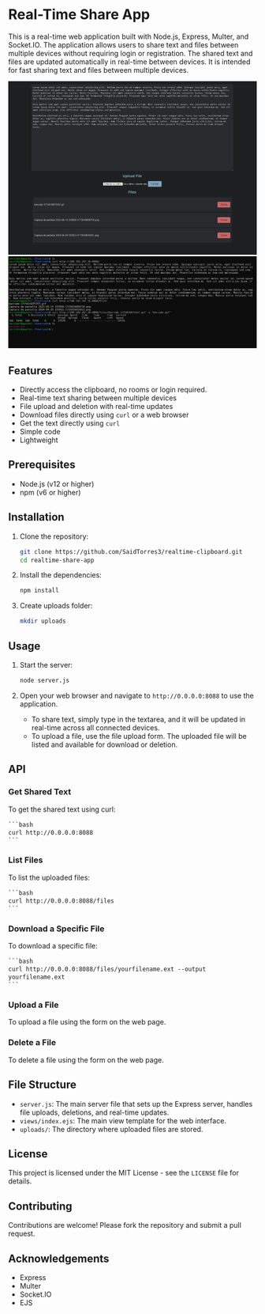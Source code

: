# Real-Time Share App

This is a real-time web application built with Node.js, Express, Multer, and Socket.IO. The application allows users to share text and files between multiple devices without requiring login or registration. The shared text and files are updated automatically in real-time between devices. It is intended for fast sharing text and files between multiple devices.

<img src="/images/frontend.png" width="700">

<img src="/images/batch.png" width="700">

## Features

- Directly access the clipboard, no rooms or login required.
- Real-time text sharing between multiple devices
- File upload and deletion with real-time updates
- Download files directly using `curl` or a web browser
- Get the text directly using `curl`
- Simple code
- Lightweight

## Prerequisites

- Node.js (v12 or higher)
- npm (v6 or higher)

## Installation

1. Clone the repository:

    ```bash
    git clone https://github.com/SaidTorres3/realtime-clipboard.git
    cd realtime-share-app
    ```

2. Install the dependencies:

    ```bash
    npm install
    ```

3. Create uploads folder:

    ```bash
    mkdir uploads
    ```

## Usage

1. Start the server:

    ```bash
    node server.js
    ```

2. Open your web browser and navigate to `http://0.0.0.0:8088` to use the application.

    - To share text, simply type in the textarea, and it will be updated in real-time across all connected devices.
    - To upload a file, use the file upload form. The uploaded file will be listed and available for download or deletion.

## API

### Get Shared Text

To get the shared text using curl:

    ```bash
    curl http://0.0.0.0:8088
    ```

### List Files

To list the uploaded files:

    ```bash
    curl http://0.0.0.0:8088/files
    ```

### Download a Specific File

To download a specific file:

    ```bash
    curl http://0.0.0.0:8088/files/yourfilename.ext --output yourfilename.ext
    ```

### Upload a File

To upload a file using the form on the web page.

### Delete a File

To delete a file using the form on the web page.

## File Structure

- `server.js`: The main server file that sets up the Express server, handles file uploads, deletions, and real-time updates.
- `views/index.ejs`: The main view template for the web interface.
- `uploads/`: The directory where uploaded files are stored.

## License

This project is licensed under the MIT License - see the `LICENSE` file for details.

## Contributing

Contributions are welcome! Please fork the repository and submit a pull request.

## Acknowledgements

- Express
- Multer
- Socket.IO
- EJS
